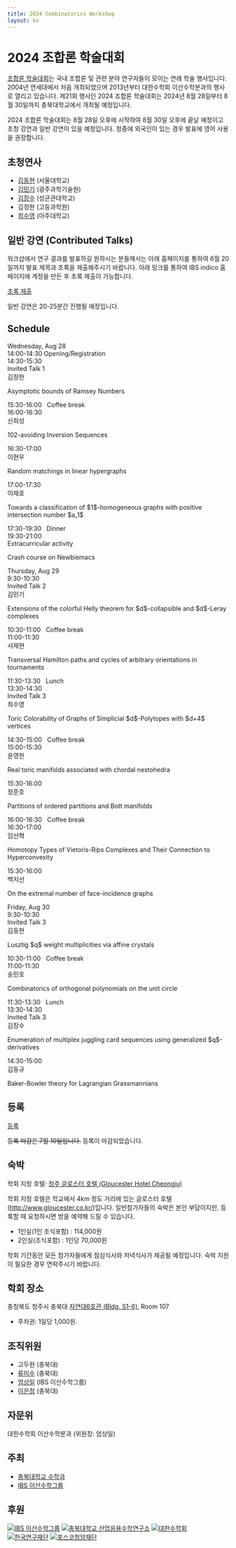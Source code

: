 ```yaml
---
title: 2024 Combinatorics Workshop
layout: ko
---
```

# 2024 조합론 학술대회 
<!-- [English](/en/) -->

[조합론 학술대회](https://www.combinatorics.kr/workshop/combinatorics-workshop)는 국내 조합론 및 관련 분야 연구자들이 모이는 연례 학술 행사입니다. 2004년 연세대에서 처음 개최되었으며 2013년부터 대한수학회 이산수학분과의 행사로 열리고 있습니다. 제21회 행사인 2024 조합론 학술대회는 2024년 8월 28일부터 8월 30일까지 충북대학교에서 개최될 예정입니다.

2024 조합론 학술대회는 8월 28일 오후에 시작하여 8월 30일 오후에 끝날 예정이고 초청 강연과 일반 강연이 있을 예정입니다. 
청중에 외국인이 있는 경우 발표에 영어 사용을 권장합니다.

## 초청연사 

- [김동현](https://donghyunkim8.wixsite.com/dhkim) (서울대학교)
- [김민기](https://sites.google.com/view/minkikim/home) (광주과학기술원)
- [김장수](https://jangsookim.github.io/) (성균관대학교)
- 김정한 (고등과학원)
- [최수영](http://acmi.ajou.ac.kr/~schoi/) (아주대학교)

## 일반 강연 (Contributed Talks)

워크샵에서 연구 결과를 발표하길 원하시는 분들께서는 아래 홈페이지를 통하여 6월 20일까지 발표 제목과 초록을 제출해주시기 바랍니다.
아래 링크를 통하여 IBS indico 홈페이지에 계정을 만든 후 초록 제출이 가능합니다.

[초록 제출](https://indico.ibs.re.kr/event/650/abstracts/)

일반 강연은 20-25분간 진행될 예정입니다. 

## Schedule 

<div class="calendar">            
    <div class="day-header">Wednesday, Aug 28</div>
    <div class="event time-14-14-30-1">14:00-14:30 Opening/Registration</div>
    <div class="event time-14-30-15-30-1">14:30-15:30 <div class="type">Invited Talk 1</div> 
        <div class="dropdown">
  <span>김정한</span>
  <div class="dropdown-content">
  <p>Asymptotic bounds of Ramsey Numbers </p>
  </div>
</div> </div>
     <div class="event time-15-30-16-1">15:30-16:00 &nbsp; Coffee break</div>
     <div class="event time-16-16-30-1">16:00-16:30 &nbsp;   <div class="dropdown">
  <span>신희성</span>
  <div class="dropdown-content">
  <p>102-avoiding Inversion Sequences </p>
  </div>
</div> </div>
     <div class="event time-16-30-17-1">16:30-17:00 &nbsp; <div class="dropdown">
  <span>이현우</span>
  <div class="dropdown-content">
  <p>Random matchings in linear hypergraphs </p>
  </div>
</div> </div>
    <div class="event time-17-17-30-1">17:00-17:30  &nbsp; <div class="dropdown">
  <span>이재호</span>
  <div class="dropdown-content">
  <p>Towards a classification of $1$-homogeneous graphs with positive intersection number $a_1$
 </p>
  </div>
</div> </div>
    <div class="event time-17-30-19-30-1">17:30-19:30 &nbsp; Dinner </div>
    <div class="event time-19-30-21-1">19:30-21:00 &nbsp; <div class="dropdown">
  <span>Extracurricular activity</span>
  <div class="dropdown-content">
  <p>Crash course on Newbiemacs </p>
  </div>
</div></div>
    <div class="day-header">Thursday, Aug 29</div>
    <div class="event time-9-30-10-30-2">9:30-10:30 <div class="type">Invited Talk 2</div> <div class="dropdown">
  <span>김민기</span>
  <div class="dropdown-content">
  <p>Extensions of the colorful Helly theorem for $d$-collapsible and $d$-Leray complexes </p>
  </div> </div></div>
 <div class="event time-10-30-11-2">10:30-11:00 &nbsp; Coffee break</div>
     <div class="event time-11-11-30-2">11:00-11:30  &nbsp; <div class="dropdown"><span>서재현</span>
  <div class="dropdown-content">
  <p>Transversal Hamilton paths and cycles of arbitrary orientations in tournaments</p></div></div> </div>
     <div class="event time-11-30-13-30-2">11:30-13:30 &nbsp; Lunch </div>
    <div class="event time-13-30-14-30-2">13:30-14:30 <div class="type">Invited Talk 3</div> <div class="dropdown">
  <span>최수영</span>
  <div class="dropdown-content">
  <p>Toric Colorability of Graphs of Simplicial $d$-Polytopes with $d+4$ vertices </p>
  </div> </div></div>
   <div class="event time-14-30-15-2">14:30-15:00 &nbsp; Coffee break</div>  
     <div class="event time-15-15-30-2">15:00-15:30  &nbsp; <div class="dropdown"><span>윤영한</span>
  <div class="dropdown-content">
  <p>Real toric manifolds associated with chordal nestohedra</p></div></div> </div>
     <div class="event time-15-30-16-2">15:30-16:00  &nbsp; <div class="dropdown"><span>정준호</span>
  <div class="dropdown-content">
  <p>Partitions of ordered partitions and Bott manifolds</p></div></div> </div>
    <div class="event time-16-16-30-2">16:00-16:30 &nbsp; Coffee break</div>  
     <div class="event time-16-30-17-2">16:30-17:00  &nbsp; <div class="dropdown"><span>임선혁</span>
  <div class="dropdown-content">
  <p>Homotopy Types of Vietoris-Rips Complexes and Their Connection to Hyperconvexity</p></div></div> </div>
     <div class="event time-17-17-30-2">15:30-16:00  &nbsp; <div class="dropdown"><span>백지선</span>
  <div class="dropdown-content">
  <p>On the extremal number of face-incidence graphs</p></div></div> </div>
    <div class="day-header">Friday, Aug 30</div>
    <div class="event time-9-30-10-30-3">9:30-10:30 <div class="type">Invited Talk 3</div> <div class="dropdown">
  <span>김동현</span>
  <div class="dropdown-content">
  <p>Lusztig $q$ weight multiplicities via affine crystals </p>
  </div> </div></div>
 <div class="event time-10-30-11-2">10:30-11:00 &nbsp; Coffee break</div>
     <div class="event time-11-11-30-3">11:00-11:30  &nbsp; <div class="dropdown"><span>송민호</span>
  <div class="dropdown-content">
  <p>Combinatorics of orthogonal polynomials on the unit circle</p></div></div> </div>
     <div class="event time-11-30-13-30-3">11:30-13:30 &nbsp; Lunch </div>
    <div class="event time-13-30-14-30-3">13:30-14:30 <div class="type">Invited Talk 3</div> <div class="dropdown">
  <span>김장수</span>
  <div class="dropdown-content">
  <p>Enumeration of multiplex juggling card sequences using generalized $q$-derivatives</p>
  </div> </div></div>
  <div class="event time-14-30-15-3">14:30-15:00  &nbsp; <div class="dropdown"><span>김동규</span>
  <div class="dropdown-content">
  <p>Baker-Bowler theory for Lagrangian Grassmannians</p></div></div> </div>  
</div>



## 등록 

[등록](https://indico.ibs.re.kr/event/650/registrations/)

~~등록 마감은 7월 10일입니다.~~  등록이 마감되었습니다.  

## 숙박 

학회 지정 호텔: [청주 글로스터 호텔 (Gloucester Hotel Cheongju)](http://www.gloucester.co.kr/)

학회 지정 호텔은 학교에서 4km 정도 거리에 있는 글로스터 호텔(http://www.gloucester.co.kr/)입니다. 일반참가자들의 숙박은 본인 부담이지만, 등록할 때 요청하시면 방을 예약해 드릴 수 있습니다.
- 1인실(1인 조식포함) : 114,000원
- 2인실(조식포함) : 1인당 70,000원

학회 기간동안 모든 참가자들에게 점심식사와 저녁식사가 제공될 예정입니다. 숙박 지원이 필요한 경우 연락주시기 바랍니다. 

## 학회 장소 

충청북도 청주시 충북대 [자연대6호관 (Bldg. S1-6)](https://place.map.kakao.com/1879408486), Room 107

- 주차권: 1일당 1,000원.

## 조직위원 
- 고두원 (충북대)
- [류미수](https://meesue.github.io/) (충북대)
- [엄상일](https://dimag.ibs.re.kr/home/sangil/) (IBS 이산수학그룹)
- [이은정](https://sites.google.com/view/eunjeonglee/) (충북대)

## 자문위

대한수학회 이산수학분과 (위원장: 엄상일)

## 주최 

- [충북대학교 수학과](https://math.cbnu.ac.kr/)
- [IBS 이산수학그룹](https://dimag.ibs.re.kr/)
  
## 후원 

<div id="logo"><a href="https://dimag.ibs.re.kr/"><img src="/assets/dimag.png" alt="IBS 이산수학그룹" /></a> 
<a href="http://iiam.cbnu.ac.kr"><img src="/assets/IIM_logo.png" alt="충북대학교 산업응용수학연구소" /></a>
<a href="https://www.kms.or.kr/"><img src="/assets/kms.png" alt="대한수학회" /></a>
<a href="https://www.nrf.re.kr/index"><img src="/assets/NRF_logo_2.png" alt="한국연구재단" /></a>
<a href="https://www.postf.org/"><img src="/assets/POSCO_CI.jpg" alt="포스코청암재단" /></a>
</div>

